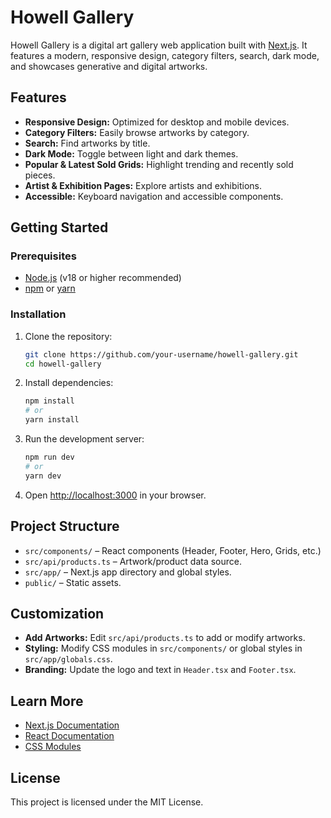 # Howell Gallery

Howell Gallery is a digital art gallery web application built with [Next.js](https://nextjs.org). It features a modern, responsive design, category filters, search, dark mode, and showcases generative and digital artworks.

## Features

- **Responsive Design:** Optimized for desktop and mobile devices.
- **Category Filters:** Easily browse artworks by category.
- **Search:** Find artworks by title.
- **Dark Mode:** Toggle between light and dark themes.
- **Popular & Latest Sold Grids:** Highlight trending and recently sold pieces.
- **Artist & Exhibition Pages:** Explore artists and exhibitions.
- **Accessible:** Keyboard navigation and accessible components.

## Getting Started

### Prerequisites

- [Node.js](https://nodejs.org/) (v18 or higher recommended)
- [npm](https://www.npmjs.com/) or [yarn](https://yarnpkg.com/)

### Installation

1. Clone the repository:

   ```bash
   git clone https://github.com/your-username/howell-gallery.git
   cd howell-gallery
   ```

2. Install dependencies:

   ```bash
   npm install
   # or
   yarn install
   ```

3. Run the development server:

   ```bash
   npm run dev
   # or
   yarn dev
   ```

4. Open [http://localhost:3000](http://localhost:3000) in your browser.

## Project Structure

- `src/components/` – React components (Header, Footer, Hero, Grids, etc.)
- `src/api/products.ts` – Artwork/product data source.
- `src/app/` – Next.js app directory and global styles.
- `public/` – Static assets.

## Customization

- **Add Artworks:** Edit `src/api/products.ts` to add or modify artworks.
- **Styling:** Modify CSS modules in `src/components/` or global styles in `src/app/globals.css`.
- **Branding:** Update the logo and text in `Header.tsx` and `Footer.tsx`.

## Learn More

- [Next.js Documentation](https://nextjs.org/docs)
- [React Documentation](https://react.dev/)
- [CSS Modules](https://github.com/css-modules/css-modules)

## License

This project is licensed under the MIT License.
